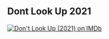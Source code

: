 ## Dont Look Up 2021

<span class="imdbRatingPlugin" data-user="ur147799638" data-title="tt11286314" data-style="p2"><a href="https://www.imdb.com/title/tt11286314/?ref_=plg_rt_1"><img src="https://ia.media-imdb.com/images/G/01/imdb/plugins/rating/images/imdb_38x18.png" alt=" Don't Look Up
(2021) on IMDb" />
</a></span><script>(function(d,s,id){var js,stags=d.getElementsByTagName(s)[0];if(d.getElementById(id)){return;}js=d.createElement(s);js.id=id;js.src="https://ia.media-imdb.com/images/G/01/imdb/plugins/rating/js/rating.js";stags.parentNode.insertBefore(js,stags);})(document,"script","imdb-rating-api");</script>

## Friends (1994)

<span class="imdbRatingPlugin" data-user="ur147799638" data-title="tt0108778" data-style="p2"><a href="https://www.imdb.com/title/tt0108778/?ref_=plg_rt_1"><img src="https://ia.media-imdb.com/images/G/01/imdb/plugins/rating/images/imdb_38x18.png" alt=" Friends
(1994) on IMDb" />
</a></span><script>(function(d,s,id){var js,stags=d.getElementsByTagName(s)[0];if(d.getElementById(id)){return;}js=d.createElement(s);js.id=id;js.src="https://ia.media-imdb.com/images/G/01/imdb/plugins/rating/js/rating.js";stags.parentNode.insertBefore(js,stags);})(document,"script","imdb-rating-api");</script>

## Brooklyn Nine-Nine (2013)
 
<span class="imdbRatingPlugin" data-user="ur147799638" data-title="tt2467372" data-style="p2"><a href="https://www.imdb.com/title/tt2467372/?ref_=plg_rt_1"><img src="https://ia.media-imdb.com/images/G/01/imdb/plugins/rating/images/imdb_38x18.png" alt=" Brooklyn Nine-Nine
(2013) on IMDb" />
</a></span><script>(function(d,s,id){var js,stags=d.getElementsByTagName(s)[0];if(d.getElementById(id)){return;}js=d.createElement(s);js.id=id;js.src="https://ia.media-imdb.com/images/G/01/imdb/plugins/rating/js/rating.js";stags.parentNode.insertBefore(js,stags);})(document,"script","imdb-rating-api");</script>
